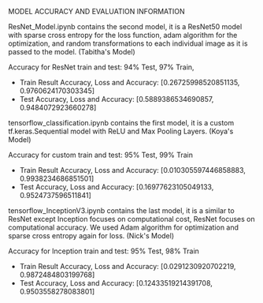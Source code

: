 MODEL ACCURACY AND EVALUATION INFORMATION 


ResNet_Model.ipynb contains the second model, it is a ResNet50 model with sparse cross entropy for the loss function, adam algorithm for the optimization, and random transformations to each individual image as it is passed to the model. (Tabitha's Model)

Accuracy for ResNet train and test: 94% Test, 97% Train,

- Train Result Accuracy, Loss and Accuracy: [0.26725998520851135, 0.9760624170303345]
- Test Accuracy, Loss and Accuracy: [0.5889386534690857, 0.9484072923660278]

tensorflow_classification.ipynb contains the first model, it is a custom tf.keras.Sequential model with ReLU and Max Pooling Layers. (Koya's Model)

Accuracy for custom train and test: 95% Test, 99% Train

- Train Result Accuracy, Loss and Accuracy: [0.010305597446858883, 0.9938234686851501]
- Test Accuracy, Loss and Accuracy: [0.16977623105049133, 0.9524737596511841]

tensorflow_InceptionV3.ipynb contains the last model, it is a similar to ResNet except Inception focuses on computational cost, ResNet focuses on computational accuracy. We used Adam algorithm for optimization and sparse cross entropy again for loss. (Nick's Model)

Accuracy for Inception train and test: 95% Test, 98% Train

- Train Result Accuracy, Loss and Accuracy: [0.0291230920702219, 0.9872484803199768]
- Test Accuracy, Loss and Accuracy: [0.12433519214391708, 0.9503558278083801]

